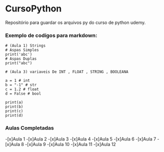 # CursoPython

Repositório para guardar os arquivos py do curso de python udemy.

### Exemplo de codígos para markdown:
```
# (Aula 1) Strings
# Aspas Simples
print('abc')
# Aspas Duplas
print("abc")
```
```
# (Aula 3) variaveis De INT , FLOAT , STRING , BOOLEANA

a = 1 # int
b = "-1" # str
c = 1.2 # float
d = False # bool

print(a)
print(b)
print(c)
print(d)
```

### Aulas Completadas

-[x]Aula 1
-[x]Aula 2
-[x]Aula 3 
-[x]Aula 4
-[x]Aula 5
-[x]Aula 6
-[x]Aula 7
-[x]Aula 8
-[x]Aula 9
-[x]Aula 10
-[x]Aula 11
-[x]Aula 12